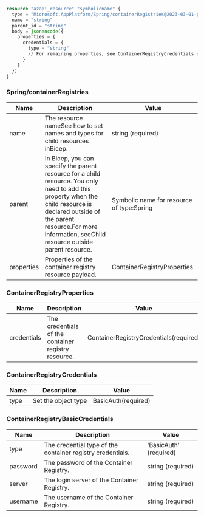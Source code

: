 ```terraform
resource "azapi_resource" "symbolicname" {
  type = "Microsoft.AppPlatform/Spring/containerRegistries@2023-03-01-preview"
  name = "string"
  parent_id = "string"
  body = jsonencode({
    properties = {
      credentials = {
        type = "string"
        // For remaining properties, see ContainerRegistryCredentials objects
      }
    }
  })
}

```

### Spring/containerRegistries

| Name | Description | Value |
|-|-|-|
| name | The resource nameSee how to set names and types for child resources inBicep. | string (required) |
| parent | In Bicep, you can specify the parent resource for a child resource. You only need to add this property when the child resource is declared outside of the parent resource.For more information, seeChild resource outside parent resource. | Symbolic name for resource of type:Spring |
| properties | Properties of the container registry resource payload. | ContainerRegistryProperties |


### ContainerRegistryProperties

| Name | Description | Value |
|-|-|-|
| credentials | The credentials of the container registry resource. | ContainerRegistryCredentials(required) |


### ContainerRegistryCredentials

| Name | Description | Value |
|-|-|-|
| type | Set the object type | BasicAuth(required) |


### ContainerRegistryBasicCredentials

| Name | Description | Value |
|-|-|-|
| type | The credential type of the container registry credentials. | 'BasicAuth' (required) |
| password | The password of the Container Registry. | string (required) |
| server | The login server of the Container Registry. | string (required) |
| username | The username of the Container Registry. | string (required) |


